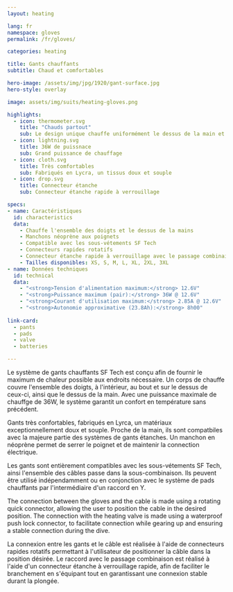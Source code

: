 ```yaml
---
layout: heating

lang: fr
namespace: gloves
permalink: /fr/gloves/

categories: heating

title: Gants chauffants
subtitle: Chaud et comfortables

hero-image: /assets/img/jpg/1920/gant-surface.jpg
hero-style: overlay

image: assets/img/suits/heating-gloves.png

highlights:
  - icon: thermometer.svg
    title: "Chauds partout"
    sub: Le design unique chauffe uniformément le dessus de la main et l'ensemble des doigts
  - icon: lightning.svg
    title: 36W de puissnace
    sub: Grand puissance de chauffage
  - icon: cloth.svg
    title: Très comfortables
    sub: Fabriqués en Lycra, un tissus doux et souple
  - icon: drop.svg
    title: Connecteur étanche
    sub: Connecteur étanche rapide à verrouillage

specs:
- name: Caractéristiques
  id: characteristics
  data:
    - Chauffe l'ensemble des doigts et le dessus de la mains
    - Manchons néoprène aux poignets
    - Compatible avec les sous-vétements SF Tech
    - Connecteurs rapides rotatifs
    - Connecteur étanche rapide à verrouillage avec le passage combinaison
    - Tailles disponibles: XS, S, M, L, XL, 2XL, 3XL
- name: Données techniques
  id: technical
  data:
    - "<strong>Tension d'alimentation maximum:</strong> 12.6V"
    - "<strong>Puissance maximum (pair):</strong> 36W @ 12.6V"
    - "<strong>Courant d'utilisation maximum:</strong> 2.85A @ 12.6V"
    - "<strong>Autonomie approximative (23.8Ah):</strong> 8h00"
  
link-card:
  - pants
  - pads
  - valve
  - batteries

---
```

Le système de gants chauffants SF Tech est conçu afin de fournir le maximum de chaleur possible aux endroits nécessaire. Un corps de chauffe couvre l'ensemble des doigts, à l'intérieur, au bout et sur le dessus de ceux-ci, ainsi que le dessus de la main. Avec une puissance maximale de chauffge de 36W, le système garantit un confort en température sans précédent.

Gants très confortables, fabriqués en Lyrca, un matériaux exceptionnellement doux et souple. Proche de la main, ils sont compatbiles avec la majeure partie des systèmes de gants étanches. Un manchon en néoprène permet de serrer le poignet et de maintenir la connection électrique.

Les gants sont entièrement compatibles avec les sous-vétements SF Tech, ainsi l'ensemble des câbles passe dans la sous-combinaison. Ils peuvent être utilisé indépendamment ou en conjonction avec le système de pads chauffants par l'intermédiaire d'un raccord en Y.

The connection between the gloves and the cable is made using a rotating quick connector, allowing the user to position the cable in the desired position. The connection with the heating valve is made using a waterproof push lock connector, to facilitate connection while gearing up and ensuring a stable connection during the dive.

La connexion entre les gants et le câble est réalisée à l'aide de connecteurs rapides rotatifs permettant à l'utilisateur de positionner la câble dans la position désirée. Le raccord avec le passage combinaison est  réalisé à l'aide d'un connecteur étanche à verrouillage rapide, afin de faciliter le branchement en s'équipant tout en garantissant une connexion stable durant la plongée.